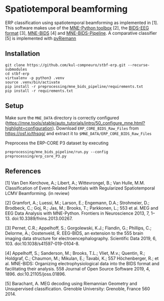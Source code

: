 # Spatiotemporal beamforming

ERP classification using spatiotemporal beamforming as implemented in [1].
This software makes use of the [MNE-Python toolbox](https://mne.tools/stable/index.html) [2],
the [BIDS-EEG format](https://bids-specification.readthedocs.io/en/stable/) [3],
[MNE-BIDS](https://mne.tools/mne-bids/stable/index.html#) [4]
and [MNE-BIDS-Pipeline](https://mne.tools/mne-bids-pipeline/).
A comparative classifier [5] is implemented with [pyRiemann](https://pyriemann.readthedocs.io/en/latest/index.html)

## Installation
```shell
git clone https://github.com/kul-compneuro/stbf-erp.git --recurse-submodules
cd stbf-erp
virtualenv -p python3 .venv
source .venv/bin/activate
pip install -r preprocessing/mne_bids_pipeline/requirements.txt
pip install -r requirements.txt
```

## Setup
Make sure the `MNE_DATA` directory is correctly configured 
(https://mne.tools/stable/auto_tutorials/intro/50_configure_mne.html?highlight=configuration).
Download `ERP_CORE_BIDS_Raw_Files` from https://osf.io/thsqg/ and extract it to `$MNE_DATA/ERP_CORE_BIDS_Raw_Files`

Preprocess the ERP-CORE P3 dataset by executing
```shell
preprocessing/mne_bids_pipeline/run.py --config preprocessing/erp_core_P3.py
```

## References

[1] Van Den Kerchove, A.; Libert, A.; Wittevrongel, B.; Van Hulle, M.M.
Classification of Event-Related Potentials with Regularized Spatiotemporal LCMV Beamforming.
(in review)

[2] Gramfort, A.; Luessi, M.; Larson, E.; Engemann, D.A.; Strohmeier, D.; Brodbeck, C.; Goj, R.; Jas, M.; Brooks, T.; Parkkonen, L.; 553
et al. MEG and EEG Data Analysis with MNE-Python. Frontiers in Neuroscience 2013, 7, 1–13. doi:10.3389/fnins.2013.00267.

[3] Pernet, C.R.; Appelhoff, S.; Gorgolewski, K.J.; Flandin, G.; Phillips, C.; Delorme, A.; Oostenveld, R. EEG-BIDS, an extension to the 555
brain imaging data structure for electroencephalography. Scientific Data 2019, 6, 103. doi:10.1038/s41597-019-0104-8.

[4] Appelhoff, S.; Sanderson, M.; Brooks, T.L.; Vliet, M.v.; Quentin, R.; Holdgraf, C.; Chaumon, M.; Mikulan, E.; Tavabi, K.; 557
Höchenberger, R.; et al. MNE-BIDS: Organizing electrophysiological data into the BIDS format and facilitating their analysis. 558
Journal of Open Source Software 2019, 4, 1896. doi:10.21105/joss.01896.

[5] Barachant, A. MEG decoding using Riemannian Geometry and Unsupervised classification. Grenoble University: Grenoble, France 560 2014.